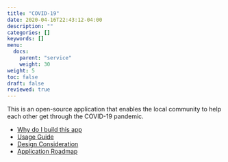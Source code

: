 ```yaml
---
title: "COVID-19"
date: 2020-04-16T22:43:12-04:00
description: ""
categories: []
keywords: []
menu:
  docs:
    parent: "service"
    weight: 30
weight: 5
toc: false
draft: false
reviewed: true
---
```


This is an open-source application that enables the local community to help each other get through the COVID-19 pandemic.

* [Why do I build this app][]
* [Usage Guide][]
* [Design Consideration][]
* [Application Roadmap][]

[Why do I build this app]: /service/covid-19/why/
[Usage Guide]: /service/covid-19/usage/
[Design Consideration]: /service/covid-19/design/
[Application Roadmap]: /service/covid-19/road-map/



